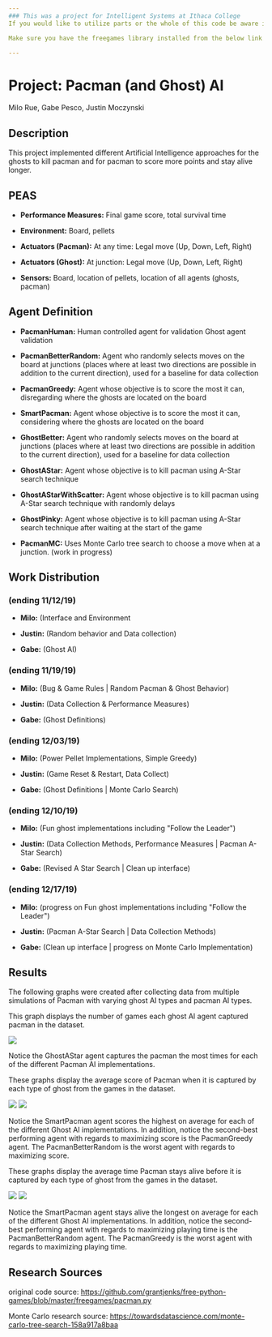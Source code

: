 ```yaml
---
### This was a project for Intelligent Systems at Ithaca College
If you would like to utilize parts or the whole of this code be aware it may be a bit messy but it improves on the freegames & pacman implementations by Grant Jenks. It moves much of the system to OOP approach and has some working A* and smarter versions of ghosts & pacman to play around with.

Make sure you have the freegames library installed from the below link and clone this repository and you should be good to go. If there are any issues with the repository feel free to open an issue and I'll try to get to it promptly.

---
```


# Project: Pacman (and Ghost) AI
Milo Rue, Gabe Pesco, Justin Moczynski

## Description
This project implemented different Artificial Intelligence approaches for the ghosts to kill pacman and for pacman to score more points and stay alive longer.

## PEAS
- **Performance Measures:** Final game score, total survival time

- **Environment:** Board, pellets

- **Actuators (Pacman):** At any time: Legal move (Up, Down, Left, Right)

- **Actuators (Ghost):** At junction: Legal move (Up, Down, Left, Right)

- **Sensors:** Board, location of pellets, location of all agents (ghosts, pacman)

## Agent Definition
- **PacmanHuman:** Human controlled agent for validation Ghost agent validation

- **PacmanBetterRandom:** Agent who randomly selects moves on the board at junctions (places where at least two directions are possible in addition to the current direction), used for a baseline for data collection

- **PacmanGreedy:** Agent whose objective is to score the most it can, disregarding where the ghosts are located on the board

- **SmartPacman:** Agent whose objective is to score the most it can, considering where the ghosts are located on the board

- **GhostBetter:** Agent who randomly selects moves on the board at junctions (places where at least two directions are possible in addition to the current direction), used for a baseline for data collection

- **GhostAStar:** Agent whose objective is to kill pacman using A-Star search technique

- **GhostAStarWithScatter:** Agent whose objective is to kill pacman using A-Star search technique with randomly delays

- **GhostPinky:** Agent whose objective is to kill pacman using A-Star search technique after waiting at the start of the game
<!-- - **GhostGBFS:** Takes the move that moves them closest to Pacman at his current location. -->

- **PacmanMC:** Uses Monte Carlo tree search to choose a move when at a junction. (work in progress)

<!-- - **GhostSA:** Uses Simulated Annealing to learn what actions will be most likely to capture Pacman. -->

## Work Distribution

### (ending 11/12/19)
- **Milo:** (Interface and Environment

- **Justin:** (Random behavior and Data collection)

- **Gabe:** (Ghost AI)

### (ending 11/19/19)
- **Milo:** (Bug & Game Rules | Random Pacman & Ghost Behavior)

- **Justin:** (Data Collection & Performance Measures)

- **Gabe:** (Ghost Definitions)

### (ending 12/03/19)
- **Milo:** (Power Pellet Implementations, Simple Greedy)

- **Justin:** (Game Reset & Restart, Data Collect)

- **Gabe:** (Ghost Definitions | Monte Carlo Search)

### (ending 12/10/19)
- **Milo:** (Fun ghost implementations including "Follow the Leader")

- **Justin:** (Data Collection Methods, Performance Measures | Pacman A-Star Search)

- **Gabe:** (Revised A Star Search | Clean up interface)

### (ending 12/17/19)
- **Milo:** (progress on Fun ghost implementations including "Follow the Leader")

- **Justin:** (Pacman A-Star Search | Data Collection Methods)

- **Gabe:** (Clean up interface | progress on Monte Carlo Implementation)

## Results

The following graphs were created after collecting data from multiple simulations of Pacman with varying ghost AI types and pacman AI types.

This graph displays the number of games each ghost AI agent captured pacman in the dataset.

![](https://github.com/ElvinLord12/pacman_intelligent_agents/blob/master/count-capture_type.png)

Notice the GhostAStar agent captures the pacman the most times for each of the different Pacman AI implementations.

These graphs display the average score of Pacman when it is captured by each type of ghost from the games in the dataset.

![](https://github.com/ElvinLord12/pacman_intelligent_agents/blob/master/mean_score-capture_type.png)
![](https://github.com/ElvinLord12/pacman_intelligent_agents/blob/master/mean_score-pacman_type.png)

Notice the SmartPacman agent scores the highest on average for each of the different Ghost AI implementations. In addition, notice the second-best performing agent with regards to maximizing score is the PacmanGreedy agent. The PacmanBetterRandom is the worst agent with regards to maximizing score.

These graphs display the average time Pacman stays alive before it is captured by each type of ghost from the games in the dataset.

![](https://github.com/ElvinLord12/pacman_intelligent_agents/blob/master/mean_time-capture_type.png)
![](https://github.com/ElvinLord12/pacman_intelligent_agents/blob/master/mean_time-pacman_type.png)

Notice the SmartPacman agent stays alive the longest on average for each of the different Ghost AI implementations. In addition, notice the second-best performing agent with regards to maximizing playing time is the PacmanBetterRandom agent. The PacmanGreedy is the worst agent with regards to maximizing playing time.

## Research Sources
original code source: https://github.com/grantjenks/free-python-games/blob/master/freegames/pacman.py

Monte Carlo research source: https://towardsdatascience.com/monte-carlo-tree-search-158a917a8baa
